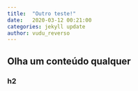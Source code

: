 ```yaml
---
title:  "Outro teste!"
date:   2020-03-12 00:21:00
categories: jekyll update
author: vudu_reverso
---
```


## Olha um conteúdo qualquer

### h2 
